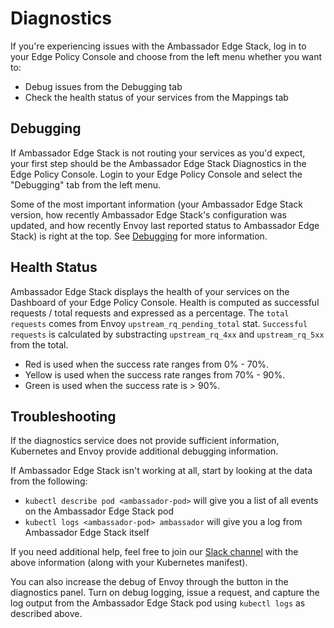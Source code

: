 # Diagnostics

If you're experiencing issues with the Ambassador Edge Stack, log in to your Edge Policy Console and choose from the left menu whether you want to:

* Debug issues from the Debugging tab
* Check the health status of your services from the Mappings tab

## Debugging

If Ambassador Edge Stack is not routing your services as you'd expect, your first step should be the Ambassador Edge Stack Diagnostics in the Edge Policy Console. Login to your Edge Policy Console and select the "Debugging" tab from the left menu.

Some of the most important information (your Ambassador Edge Stack version, how recently Ambassador Edge Stack's configuration was updated, and how recently Envoy last reported status to Ambassador Edge Stack) is right at the top. See [Debugging](../../reference/debugging) for more information.

## Health Status

Ambassador Edge Stack displays the health of your services on the Dashboard of your Edge Policy Console. Health is computed as successful requests / total requests and expressed as a percentage. The `total requests` comes from Envoy `upstream_rq_pending_total` stat. `Successful requests` is calculated by substracting `upstream_rq_4xx` and `upstream_rq_5xx` from the total.

* Red is used when the success rate ranges from 0% - 70%.
* Yellow is used when the success rate ranges from 70% - 90%.
* Green is used when the success rate is > 90%.

## Troubleshooting

If the diagnostics service does not provide sufficient information, Kubernetes and Envoy provide additional debugging information.

If Ambassador Edge Stack isn't working at all, start by looking at the data from the following:

* `kubectl describe pod <ambassador-pod>` will give you a list of all events on the Ambassador Edge Stack pod
* `kubectl logs <ambassador-pod> ambassador` will give you a log from Ambassador Edge Stack itself

If you need additional help, feel free to join our [Slack channel](https://d6e.co/slack) with the above information (along with your Kubernetes manifest).

You can also increase the debug of Envoy through the button in the diagnostics panel. Turn on debug logging, issue a request, and capture the log output from the Ambassador Edge Stack pod using `kubectl logs` as described above.
